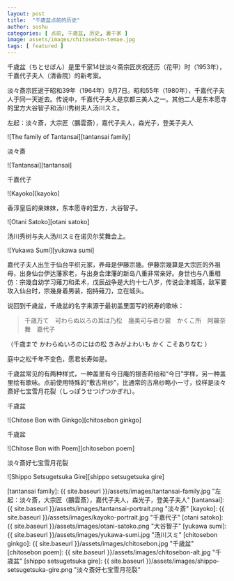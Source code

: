 ```yaml
---
layout: post
title:  "千歳盆点前的历史"
author: soshu
categories: [ 点前, 千歳盆, 历史, 裏千家 ]
image: assets/images/chitosebon-temae.jpg
tags: [ featured ]
---
```


千歳盆（ちとせぼん）是里千家14世淡々斋宗匠庆祝还历（花甲）时（1953年），千嘉代子夫人（清香院）的新考案。

淡々斎宗匠逝于昭和39年（1964年）9月7日。昭和55年（1980年），千嘉代子夫人于同一天逝去。传说中，千嘉代子夫人是京都三美人之一。其他二人是东本愿寺的里方大谷智子和汤川秀树夫人汤川スミ。

左起：淡々斎，大宗匠（鵬雲斎），嘉代子夫人，森光子，登美子夫人

![The family of Tantansai][tantansai family]

淡々斎

![Tantansai][tantansai]

千嘉代子

![Kayoko][kayoko]

香淳皇后的亲妹妹，东本愿寺的里方，大谷智子。

![Otani Satoko][otani satoko]

汤川秀树与夫人汤川スミ在诺贝尔奖舞会上。

![Yukawa Sumi][yukawa sumi]

嘉代子夫人出生于仙台平织元家，养母是伊藤宗幾。伊藤宗幾算是大宗匠的外祖母，出身仙台伊达藩家老，与出身会津藩的新岛八重非常亲好。身世也与八重相仿：宗幾自幼学习薙刀和柔术，戊辰战争是大约十七八岁，传说会津城落，敌军要攻入仙台时，宗幾身着男装，抱持薙刀，立在城头。

说回到千歳盆，千歳盆的名字来源于最初盖里面写的祝寿的歌咏：

> 千歳万て　可わらぬ以ろの耳は乃松　幾美可与者ひ裳　かくこ所　阿羅奈舞　嘉代子

（千歳まで かわらぬいろのにはの松 きみがよわいも かく こそありなむ ）

庭中之松千年不变色，愿君长寿如是。

千歳盆常见的有两种样式，一种盖里有今日庵的银杏莳绘和“今日”字样，另一种盖里绘有歌咏。点前使用特殊的“敷古帛纱”，比通常的古帛纱略小一寸，纹样是淡々斎好七宝雪月花裂（しっぽうせつげつかぎれ）。

千歳盆

![Chitose Bon with Ginkgo][chitosebon ginkgo]

千歳盆

![Chitose Bon with Poem][chitosebon poem]

淡々斎好七宝雪月花裂

![Shippo Setsugetsuka Gire][shippo setsugetsuka gire]


[tantansai family]: {{ site.baseurl }}/assets/images/tantansai-family.jpg "左起：淡々斎，大宗匠（鵬雲斎），嘉代子夫人，森光子，登美子夫人"
[tantansai]: {{ site.baseurl }}/assets/images/tantansai-portrait.png "淡々斎"
[kayoko]: {{ site.baseurl }}/assets/images/kayoko-portrait.jpg "千嘉代子"
[otani satoko]: {{ site.baseurl }}/assets/images/otani-satoko.png "大谷智子"
[yukawa sumi]: {{ site.baseurl }}/assets/images/yukawa-sumi.jpg "汤川スミ"
[chitosebon ginkgo]: {{ site.baseurl }}/assets/images/chitosebon.jpg "千歳盆"
[chitosebon poem]: {{ site.baseurl }}/assets/images/chitosebon-alt.jpg "千歳盆"
[shippo setsugetsuka gire]: {{ site.baseurl }}/assets/images/shippo-setsugetsuka-gire.png "淡々斎好七宝雪月花裂"
